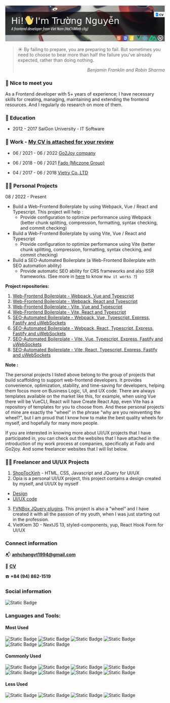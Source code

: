 [![MasterHead](./images/github-header_06.jpg "Frontend portfolio! HTML, CSS, Javascript, Vue, React, Nuxt and Next")](https://raw.githubusercontent.com/anhchangvt1994/anhchangvt1994/main/NguyenMinhTruong_Frontend_VueJS_ReactJS_NuxtJS_CV.pdf)

> :sunny: By failing to prepare, you are preparing to fail. But sometimes you need to choose to bear more than half the failure you've already expected, rather than doing nothing.
> <div style="text-align: right"><i>Benjamin Franklin and Robin Sharma</i></div>

### :handshake: Nice to meet you
<p>As a Frontend developer with 5+ years of experience; I have necessary skills for creating, managing, maintaining and extending the frontend resources. And I regularly do research on more of them.</p>

### :green_book: Education

- 2012 - 2017 SaiGon University - IT Software

### :briefcase: Work - [My CV is attached for your review](https://raw.githubusercontent.com/anhchangvt1994/anhchangvt1994/main/NguyenMinhTruong_Frontend_VueJS_ReactJS_NuxtJS_CV.pdf)

- 06 / 2021 - 06 / 2022 [Go2Joy company](https://go2joy.vn)

- 06 / 2018 - 06 / 2021 [Fado (Miczone Group)](https://fado.vn)

- 04 / 2017 - 06 / 2018 [Vietry Co.,LTD](https://vietry.com.vn)

### :technologist: Personal Projects

08 / 2022 - Present

- Build a Web-Frontend Boilerplate by using Webpack, Vue / React and Typescript. This project will help :
  - Provide configuration to optimize performance using Webpack (better chunk splitting, compression, formatting, syntax checking, and commit checking)
- Build a Web-Frontend Boilerplate by using Vite, Vue / React and Typescript
  - Provide configuration to optimize performance using Vite (better chunk splitting, compression, formatting, syntax checking, and commit checking)
- Build a SEO-Automated Boilerplate (a Web-Frontend Boilerplate with SEO automation ability)
  - Provide automatic SEO ability for CRS frameworks and also SSR frameworks. (See more in [here](https://github.com/anhchangvt1994/vite-project-template-react__seo-web-scraping#how-it-works) to know `How it works ?`)

**Project repositories:**

1. [Web-Frontend Boilerplate - Webpack, Vue and Typescript](https://github.com/anhchangvt1994/webpack-project--template-vue-ts__react-router)
2. [Web-Frontend Boilerplate - Webpack, React and Typescript](https://github.com/anhchangvt1994/webpack-project--template-react-ts__react-router)
3. [Web-Frontend Boilerplate - Vite, Vue and Typescript](https://github.com/anhchangvt1994/vite-project--template-vue-ts__react-router)
4. [Web-Frontend Boilerplate - Vite, React and Typescript](https://github.com/anhchangvt1994/vite-project--template-react-ts__react-router)
5. [SEO-Automated Boilerplate - Webpack, Vue, Typescript, Express, Fastify and uWebSockets](https://github.com/anhchangvt1994/webpack-project-template-vue__seo-web-scraping)
6. [SEO-Automated Boilerplate - Webpack, React, Typescript, Express, Fastify and uWebSockets](https://github.com/anhchangvt1994/webpack-project-template-react__seo-web-scraping)
7. [SEO-Automated Boilerplate - Vite, Vue, Typescript, Express, Fastify and uWebSockets](https://github.com/anhchangvt1994/vite-project-template-vue__seo-web-scraping)
8. [SEO-Automated Boilerplate - Vite, React, Typescript, Express, Fastify and uWebSockets](https://github.com/anhchangvt1994/vite-project-template-react__seo-web-scraping)

**Note :**
<p>
The personal projects I listed above belong to the group of projects that build scaffolding to support web-frontend developers. It provides convenience, optimization, stability, and time-saving for developers, helping them focus more on Business  Logic, UI, and UX code. There are always templates available on the market like this, for example, when using Vue there will be VueCLI, React will have Create React App, even Vite has a repository of templates for you to choose from. And these personal projects of mine are exactly the "wheel" in the phrase "why are you reinventing the wheel?", but I am proud that I know how to make the best quality wheels for myself, and hopefully for many more people.

If you are interested in knowing more about UI/UX projects that I have participated in, you can check out the websites that I have attached in the introduction of my work process at companies, specifically at Fado and Go2joy. And some freelancer websites that I will list below.
</p>

### :technologist: Freelancer and UI/UX Projects

1. [ShopTocXinh](http://shoptocxinh.vn) - HTML, CSS, Javascript and JQuery for UI/UX
2. Opia is a personal UI/UX project, this project contains a design created by myself, and UI/UX by myself
  - [Design](https://github.com/anhchangvt1994/opiatheme)
  - [UI/UX code](https://github.com/anhchangvt1994/opia)
3. [FVNBox JQuery plugins](https://github.com/anhchangvt1994/fvnBox). This project is also a "wheel" and I have created it with all the passion of my youth, when I was just starting out in the profession.
4. VietKiem 3D - NextJS 13, styled-components, yup, React Hook Form for UI/UX

<h3>Connect information</h3>

:mailbox_with_mail: **anhchangvt1994@gmail.com**

:page_facing_up: [**CV**](https://raw.githubusercontent.com/anhchangvt1994/anhchangvt1994/main/NguyenMinhTruong_Frontend_VueJS_ReactJS_NuxtJS_CV.pdf)

:phone: **+84 (94) 862-1519**

<h3>Social information</h3>

![Static Badge](https://img.shields.io/badge/logo-linkedin-grey?style=for-the-badge&logo=linkedin&label=&labelColor=0066ff&color=grey&link=https://linkedin.com/in/truong-nguyen-8780a523a)

<h3 align="left">Languages and Tools:</h3>

#### Most Used
![Static Badge](https://img.shields.io/badge/logo-html-grey?style=for-the-badge&logo=html5&label=&labelColor=ffd6cc&color=grey) ![Static Badge](https://img.shields.io/badge/logo-css-grey?style=for-the-badge&logo=css3&label=&labelColor=66c2ff&color=grey) ![Static Badge](https://img.shields.io/badge/logo-javascript-grey?style=for-the-badge&logo=javascript&label=&labelColor=808000&color=grey) ![Static Badge](https://img.shields.io/badge/logo-sass-grey?style=for-the-badge&logo=sass&label=&labelColor=ffe6f7&color=grey) ![Static Badge](https://img.shields.io/badge/logo-vue-grey?style=for-the-badge&logo=vuedotjs&label=&labelColor=004d00&color=grey) ![Static Badge](https://img.shields.io/badge/logo-jquery-grey?style=for-the-badge&logo=jquery&label=&labelColor=0099ff&color=grey)

#### Commonly Used
![Static Badge](https://img.shields.io/badge/logo-nuxt-grey?style=for-the-badge&logo=nuxtdotjs&label=&labelColor=ccffcc&color=grey) ![Static Badge](https://img.shields.io/badge/logo-react-grey?style=for-the-badge&logo=react&label=&labelColor=e6ffff&color=grey) ![Static Badge](https://img.shields.io/badge/logo-next-grey?style=for-the-badge&logo=nextdotjs&label=&labelColor=001a00&color=grey) ![Static Badge](https://img.shields.io/badge/logo-typescript-grey?style=for-the-badge&logo=typescript&label=&labelColor=b3ccff&color=grey) ![Static Badge](https://img.shields.io/badge/logo-tailwind-grey?style=for-the-badge&logo=tailwindcss&label=&labelColor=ccf5ff&color=grey) ![Static Badge](https://img.shields.io/badge/logo-gulp-grey?style=for-the-badge&logo=gulp&label=&labelColor=ffd6cc&color=grey) ![Static Badge](https://img.shields.io/badge/logo-webpack-grey?style=for-the-badge&logo=webpack&label=&labelColor=006680&color=grey) ![Static Badge](https://img.shields.io/badge/logo-vite-grey?style=for-the-badge&logo=vite&label=&labelColor=b3b3ff&color=grey)

#### Less Used

![Static Badge](https://img.shields.io/badge/logo-express-grey?style=for-the-badge&logo=express&label=&labelColor=001a00&color=grey) ![Static Badge](https://img.shields.io/badge/logo-fastify-grey?style=for-the-badge&logo=fastify&label=&labelColor=001a00&color=grey) ![Static Badge](https://img.shields.io/badge/logo-uws-grey?style=for-the-badge&logo=&label=&labelColor=001a00&color=grey) ![Static Badge](https://img.shields.io/badge/logo-puppeteer-grey?style=for-the-badge&logo=puppeteer&label=&labelColor=ccfff2&color=grey)
